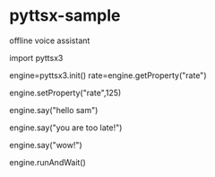 # pyttsx-sample
offline  voice assistant


import pyttsx3

engine=pyttsx3.init()
rate=engine.getProperty("rate")

engine.setProperty("rate",125)


engine.say("hello sam")

engine.say("you are too late!")

engine.say("wow!")

engine.runAndWait()








